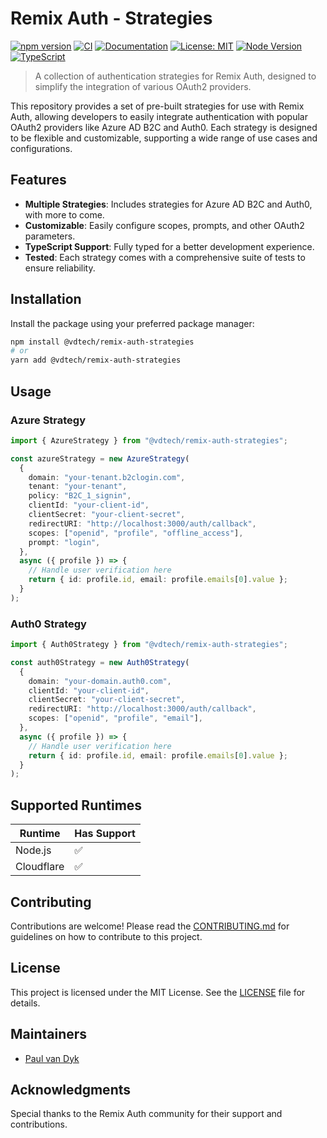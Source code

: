 # Remix Auth - Strategies

[![npm version](https://badge.fury.io/js/@vdtech%2Fremix-auth-strategies.svg)](https://www.npmjs.com/package/@vdtech/remix-auth-strategies)
[![CI](https://github.com/vd-tech/remix-auth-strategies/actions/workflows/ci.yml/badge.svg)](https://github.com/vd-tech/remix-auth-strategies/actions/workflows/test.yml)
[![Documentation](https://img.shields.io/badge/docs-typedoc-blue.svg)](https://vd-tech.github.io/remix-auth-strategies)
[![License: MIT](https://img.shields.io/badge/License-MIT-yellow.svg)](https://opensource.org/licenses/MIT)
[![Node Version](https://img.shields.io/node/v/@vdtech/remix-auth-strategies)](https://nodejs.org)
[![TypeScript](https://img.shields.io/badge/TypeScript-5.5-blue.svg)](https://www.typescriptlang.org/)

> A collection of authentication strategies for Remix Auth, designed to simplify the integration of various OAuth2 providers.

This repository provides a set of pre-built strategies for use with Remix Auth, allowing developers to easily integrate authentication with popular OAuth2 providers like Azure AD B2C and Auth0. Each strategy is designed to be flexible and customizable, supporting a wide range of use cases and configurations.

## Features

- **Multiple Strategies**: Includes strategies for Azure AD B2C and Auth0, with more to come.
- **Customizable**: Easily configure scopes, prompts, and other OAuth2 parameters.
- **TypeScript Support**: Fully typed for a better development experience.
- **Tested**: Each strategy comes with a comprehensive suite of tests to ensure reliability.

## Installation

Install the package using your preferred package manager:

```bash
npm install @vdtech/remix-auth-strategies
# or
yarn add @vdtech/remix-auth-strategies
```

## Usage

### Azure Strategy

```typescript
import { AzureStrategy } from "@vdtech/remix-auth-strategies";

const azureStrategy = new AzureStrategy(
  {
    domain: "your-tenant.b2clogin.com",
    tenant: "your-tenant",
    policy: "B2C_1_signin",
    clientId: "your-client-id",
    clientSecret: "your-client-secret",
    redirectURI: "http://localhost:3000/auth/callback",
    scopes: ["openid", "profile", "offline_access"],
    prompt: "login",
  },
  async ({ profile }) => {
    // Handle user verification here
    return { id: profile.id, email: profile.emails[0].value };
  }
);
```

### Auth0 Strategy

```typescript
import { Auth0Strategy } from "@vdtech/remix-auth-strategies";

const auth0Strategy = new Auth0Strategy(
  {
    domain: "your-domain.auth0.com",
    clientId: "your-client-id",
    clientSecret: "your-client-secret",
    redirectURI: "http://localhost:3000/auth/callback",
    scopes: ["openid", "profile", "email"],
  },
  async ({ profile }) => {
    // Handle user verification here
    return { id: profile.id, email: profile.emails[0].value };
  }
);
```

## Supported Runtimes

| Runtime    | Has Support |
| ---------- | ----------- |
| Node.js    | ✅          |
| Cloudflare | ✅          |

## Contributing

Contributions are welcome! Please read the [CONTRIBUTING.md](CONTRIBUTING.md) for guidelines on how to contribute to this project.

## License

This project is licensed under the MIT License. See the [LICENSE](LICENSE) file for details.

## Maintainers

- [Paul van Dyk](https://github.com/paul-vd)

## Acknowledgments

Special thanks to the Remix Auth community for their support and contributions.
